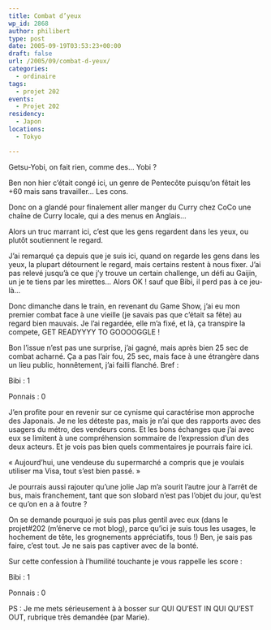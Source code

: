 ```yaml
---
title: Combat d’yeux
wp_id: 2868
author: philibert
type: post
date: 2005-09-19T03:53:23+00:00
draft: false
url: /2005/09/combat-d-yeux/
categories:
  - ordinaire
tags:
  - projet 202
events:
  - Projet 202
residency:
  - Japon
locations:
  - Tokyo

---
```

Getsu-Yobi, on fait rien, comme des&#8230; Yobi ?

Ben non hier c&rsquo;était congé ici, un genre de Pentecôte puisqu&rsquo;on fêtait les +60 mais sans travailler&#8230; Les cons.
  
Donc on a glandé pour finalement aller manger du Curry chez CoCo une chaîne de Curry locale, qui a des menus en Anglais&#8230;

Alors un truc marrant ici, c&rsquo;est que les gens regardent dans les yeux, ou plutôt soutiennent le regard.
  
J&rsquo;ai remarqué ça depuis que je suis ici, quand on regarde les gens dans les yeux, la plupart détournent le regard, mais certains restent à nous fixer. J&rsquo;ai pas relevé jusqu&rsquo;à ce que j&rsquo;y trouve un certain challenge, un défi au Gaijin, un je te tiens par les mirettes&#8230; Alors OK ! sauf que Bibi, il perd pas à ce jeu-là&#8230;

Donc dimanche dans le train, en revenant du Game Show, j&rsquo;ai eu mon premier combat face à une vieille (je savais pas que c&rsquo;était sa fête) au regard bien mauvais. Je l&rsquo;ai regardée, elle m&rsquo;a fixé, et là, ça transpire la compete, GET READYYYY TO GOOOOGGLE !

Bon l&rsquo;issue n&rsquo;est pas une surprise, j&rsquo;ai gagné, mais après bien 25 sec de combat acharné. Ça a pas l&rsquo;air fou, 25 sec, mais face à une étrangère dans un lieu public, honnêtement, j&rsquo;ai failli flanché. Bref :
  
Bibi : 1
  
Ponnais : 0

J&rsquo;en profite pour en revenir sur ce cynisme qui caractérise mon approche des Japonais. Je ne les déteste pas, mais je n&rsquo;ai que des rapports avec des usagers du métro, des vendeurs cons. Et les bons échanges que j&rsquo;ai avec eux se limitent à une compréhension sommaire de l&rsquo;expression d&rsquo;un des deux acteurs. Et je vois pas bien quels commentaires je pourrais faire ici.

« Aujourd&rsquo;hui, une vendeuse du supermarché a compris que je voulais utiliser ma Visa, tout s&rsquo;est bien passé. »

Je pourrais aussi rajouter qu&rsquo;une jolie Jap m&rsquo;a sourit l&rsquo;autre jour à l&rsquo;arrêt de bus, mais franchement, tant que son slobard n&rsquo;est pas l&rsquo;objet du jour, qu&rsquo;est ce qu&rsquo;on en a à foutre ?
  
On se demande pourquoi je suis pas plus gentil avec eux (dans le projet#202 (m&rsquo;énerve ce mot blog), parce qu&rsquo;ici je suis tous les usages, le hochement de tête, les grognements appréciatifs, tous !) Ben, je sais pas faire, c&rsquo;est tout. Je ne sais pas captiver avec de la bonté.

Sur cette confession à l&rsquo;humilité touchante je vous rappelle les score :
  
Bibi : 1
  
Ponnais : 0

PS : Je me mets sérieusement à à bosser sur QUI QU&rsquo;EST IN QUI QU&rsquo;EST OUT, rubrique très demandée (par Marie).